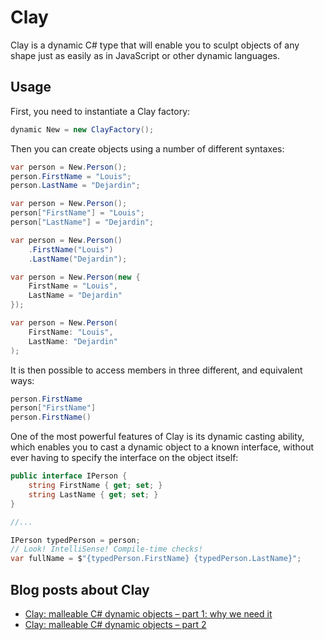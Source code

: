 # Clay

Clay is a dynamic C# type that will enable you to sculpt objects of any shape just as easily as in JavaScript or other dynamic languages.

## Usage

First, you need to instantiate a Clay factory:

```csharp
dynamic New = new ClayFactory();
```

Then you can create objects using a number of different syntaxes:

```csharp
var person = New.Person();
person.FirstName = "Louis";
person.LastName = "Dejardin";
```

```csharp
var person = New.Person();
person["FirstName"] = "Louis";
person["LastName"] = "Dejardin";
```

```csharp
var person = New.Person()
    .FirstName("Louis")
    .LastName("Dejardin");
```

```csharp
var person = New.Person(new {
    FirstName = "Louis",
    LastName = "Dejardin"
});
```

```csharp
var person = New.Person(
    FirstName: "Louis",
    LastName: "Dejardin"
);
```

It is then possible to access members in three different, and equivalent ways:

```csharp
person.FirstName
person["FirstName"]
person.FirstName()
```

One of the most powerful features of Clay is its dynamic casting ability, which enables you to cast a dynamic object to a known interface, without ever having to specify the interface on the object itself:

```csharp
public interface IPerson {
    string FirstName { get; set; }
    string LastName { get; set; }
}

//...

IPerson typedPerson = person;
// Look! IntelliSense! Compile-time checks!
var fullName = $"{typedPerson.FirstName} {typedPerson.LastName}";
```

## Blog posts about Clay

* [Clay: malleable C# dynamic objects – part 1: why we need it](https://weblogs.asp.net/bleroy/clay-malleable-c-dynamic-objects-part-1-why-we-need-it)
* [Clay: malleable C# dynamic objects – part 2](https://weblogs.asp.net/bleroy/clay-malleable-c-dynamic-objects-part-2)
